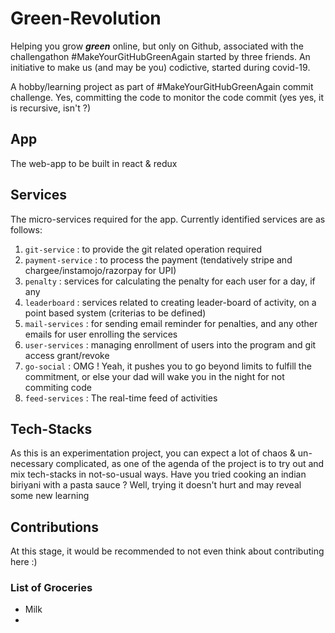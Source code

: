 # Green-Revolution

Helping you grow **_green_** online, but only on Github, associated with the challengathon  #MakeYourGitHubGreenAgain started by three friends. An initiative to make us (and may be you) codictive, started during covid-19.

A hobby/learning project as part of #MakeYourGitHubGreenAgain commit challenge. Yes, committing the code to monitor the code commit (yes yes, it is recursive, isn't ?)

## App

The web-app to be built in react & redux

## Services

The micro-services required for the app. Currently identified services are as follows:

1. `git-service` : to provide the git related operation required
2. `payment-service` : to process the payment (tendatively stripe and chargee/instamojo/razorpay for UPI)
3. `penalty` : services for calculating the penalty for each user for a day, if any
4. `leaderboard` : services related to creating leader-board of activity, on a point based system (criterias to be defined)
5. `mail-services` : for sending email reminder for penalties, and any other emails for user enrolling the services
6. `user-services` : managing enrollment of users into the program and git access grant/revoke
7. `go-social` : OMG ! Yeah, it pushes you to go beyond limits to fulfill the commitment, or else your dad will wake you in the night for not commiting code
8. `feed-services` : The real-time feed of activities 

## Tech-Stacks

As this is an experimentation project, you can expect a lot of chaos & un-necessary complicated, as one of the agenda of the project is to try out and mix tech-stacks in not-so-usual ways. Have you tried cooking an indian biriyani with a pasta sauce ?
Well, trying it doesn't hurt and may reveal some new learning

## Contributions

At this stage, it would be recommended to not even think about contributing here :)

### List of Groceries

* Milk
* 